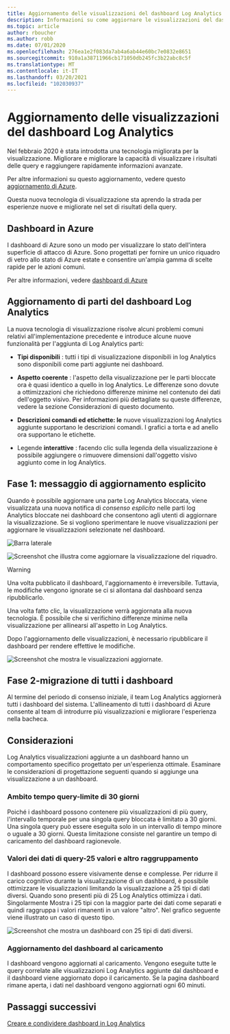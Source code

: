 ```yaml
---
title: Aggiornamento delle visualizzazioni del dashboard Log Analytics
description: Informazioni su come aggiornare le visualizzazioni del dashboard Log Analytics con query che possono fornire informazioni avanzate.
ms.topic: article
author: rboucher
ms.author: robb
ms.date: 07/01/2020
ms.openlocfilehash: 276ea1e2f083da7ab4a6ab44e60bc7e0832e8651
ms.sourcegitcommit: 910a1a38711966cb171050db245fc3b22abc8c5f
ms.translationtype: MT
ms.contentlocale: it-IT
ms.lasthandoff: 03/20/2021
ms.locfileid: "102030937"
---
```

# <a name="upgrading-your-log-analytics-dashboard-visualizations"></a>Aggiornamento delle visualizzazioni del dashboard Log Analytics

Nel febbraio 2020 è stata introdotta una tecnologia migliorata per la visualizzazione. Migliorare e migliorare la capacità di visualizzare i risultati delle query e raggiungere rapidamente informazioni avanzate. 

Per altre informazioni su questo aggiornamento, vedere questo [aggiornamento di Azure](https://azure.microsoft.com/updates/azure-monitor-log-analytics-upgraded-results-visualization/). 

Questa nuova tecnologia di visualizzazione sta aprendo la strada per esperienze nuove e migliorate nel set di risultati della query. 

## <a name="dashboards-in-azure"></a>Dashboard in Azure

I dashboard di Azure sono un modo per visualizzare lo stato dell'intera superficie di attacco di Azure. Sono progettati per fornire un unico riquadro di vetro allo stato di Azure estate e consentire un'ampia gamma di scelte rapide per le azioni comuni. 

Per altre informazioni, vedere [dashboard di Azure](../../azure-portal/azure-portal-dashboards.md)


## <a name="upgrading-log-analytics-dashboard-parts"></a>Aggiornamento di parti del dashboard Log Analytics

La nuova tecnologia di visualizzazione risolve alcuni problemi comuni relativi all'implementazione precedente e introduce alcune nuove funzionalità per l'aggiunta di Log Analytics parti: 

- **Tipi disponibili** : tutti i tipi di visualizzazione disponibili in log Analytics sono disponibili come parti aggiunte nei dashboard.

- **Aspetto coerente** : l'aspetto della visualizzazione per le parti bloccate ora è quasi identico a quello in log Analytics. Le differenze sono dovute a ottimizzazioni che richiedono differenze minime nel contenuto dei dati dell'oggetto visivo. Per informazioni più dettagliate su queste differenze, vedere la sezione Considerazioni di questo documento.

- **Descrizioni comandi ed etichette: le** nuove visualizzazioni log Analytics aggiunte supportano le descrizioni comandi. I grafici a torta e ad anello ora supportano le etichette.

- Legende **interattive** : facendo clic sulla legenda della visualizzazione è possibile aggiungere o rimuovere dimensioni dall'oggetto visivo aggiunto come in log Analytics.

## <a name="stage-1---opt-in-upgrade-message"></a>Fase 1: messaggio di aggiornamento esplicito

Quando è possibile aggiornare una parte Log Analytics bloccata, viene visualizzata una nuova notifica di *consenso esplicito* nelle parti log Analytics bloccate nei dashboard che consentono agli utenti di aggiornare la visualizzazione. Se si vogliono sperimentare le nuove visualizzazioni per aggiornare le visualizzazioni selezionate nel dashboard.

 
![Barra laterale](media/dashboard-upgrade/update-message-1.png)
 
![Screenshot che illustra come aggiornare la visualizzazione del riquadro.](media/dashboard-upgrade/update-message-2.png)

> [!WARNING]
> Una volta pubblicato il dashboard, l'aggiornamento è irreversibile. Tuttavia, le modifiche vengono ignorate se ci si allontana dal dashboard senza ripubblicarlo.  

Una volta fatto clic, la visualizzazione verrà aggiornata alla nuova tecnologia. È possibile che si verifichino differenze minime nella visualizzazione per allinearsi all'aspetto in Log Analytics.

Dopo l'aggiornamento delle visualizzazioni, è necessario ripubblicare il dashboard per rendere effettive le modifiche.

![Screenshot che mostra le visualizzazioni aggiornate.](media/dashboard-upgrade/update-message-3.png)

## <a name="stage-2---migration-of-all-dashboards"></a>Fase 2-migrazione di tutti i dashboard

Al termine del periodo di consenso iniziale, il team Log Analytics aggiornerà tutti i dashboard del sistema. L'allineamento di tutti i dashboard di Azure consente al team di introdurre più visualizzazioni e migliorare l'esperienza nella bacheca.

## <a name="considerations"></a>Considerazioni

Log Analytics visualizzazioni aggiunte a un dashboard hanno un comportamento specifico progettato per un'esperienza ottimale. Esaminare le considerazioni di progettazione seguenti quando si aggiunge una visualizzazione a un dashboard.

### <a name="query-time-scope---30-day-limit"></a>Ambito tempo query-limite di 30 giorni

Poiché i dashboard possono contenere più visualizzazioni di più query, l'intervallo temporale per una singola query bloccata è limitato a 30 giorni. Una singola query può essere eseguita solo in un intervallo di tempo minore o uguale a 30 giorni. Questa limitazione consiste nel garantire un tempo di caricamento del dashboard ragionevole.

### <a name="query-data-values---25-values-and-other-grouping"></a>Valori dei dati di query-25 valori e altro raggruppamento

I dashboard possono essere visivamente dense e complesse. Per ridurre il carico cognitivo durante la visualizzazione di un dashboard, è possibile ottimizzare le visualizzazioni limitando la visualizzazione a 25 tipi di dati diversi. Quando sono presenti più di 25 Log Analytics ottimizza i dati. Singolarmente Mostra i 25 tipi con la maggior parte dei dati come separati e quindi raggruppa i valori rimanenti in un valore "altro". Nel grafico seguente viene illustrato un caso di questo tipo.  

![Screenshot che mostra un dashboard con 25 tipi di dati diversi.](media/dashboard-upgrade/values-25-limit.png)

### <a name="dashboard-refresh-on-load"></a>Aggiornamento del dashboard al caricamento

I dashboard vengono aggiornati al caricamento. Vengono eseguite tutte le query correlate alle visualizzazioni Log Analytics aggiunte dal dashboard e il dashboard viene aggiornato dopo il caricamento. Se la pagina dashboard rimane aperta, i dati nel dashboard vengono aggiornati ogni 60 minuti.

## <a name="next-steps"></a>Passaggi successivi

[Creare e condividere dashboard in Log Analytics](../visualize/tutorial-logs-dashboards.md)